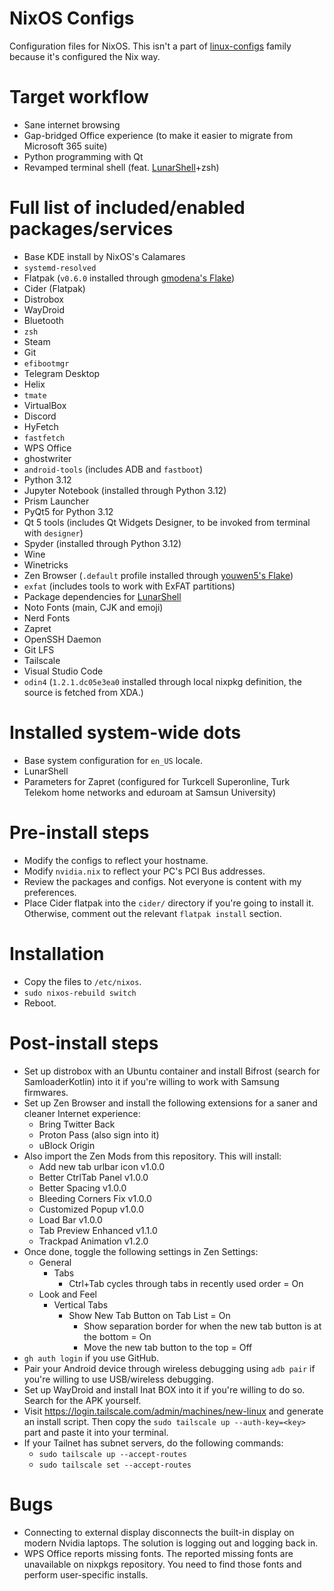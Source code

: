 # NixOS Configs

Configuration files for NixOS. This isn't a part of [linux-configs](https://github.com/kurtbahartr/linux-configs) family because it's configured the Nix way.

# Target workflow

- Sane internet browsing
- Gap-bridged Office experience (to make it easier to migrate from Microsoft 365 suite)
- Python programming with Qt
- Revamped terminal shell (feat. [LunarShell](https://lunarshell.dev)+zsh)

# Full list of included/enabled packages/services

- Base KDE install by NixOS's Calamares
- `systemd-resolved`
- Flatpak (`v0.6.0` installed through [gmodena's Flake](https://github.com/gmodena/nix-flatpak))
- Cider (Flatpak)
- Distrobox
- WayDroid
- Bluetooth
- `zsh`
- Steam
- Git
- `efibootmgr`
- Telegram Desktop
- Helix
- `tmate`
- VirtualBox
- Discord
- HyFetch
- `fastfetch`
- WPS Office
- ghostwriter
- `android-tools` (includes ADB and `fastboot`)
- Python 3.12
- Jupyter Notebook (installed through Python 3.12)
- Prism Launcher
- PyQt5 for Python 3.12
- Qt 5 tools (includes Qt Widgets Designer, to be invoked from terminal with `designer`)
- Spyder (installed through Python 3.12)
- Wine
- Winetricks
- Zen Browser (`.default` profile installed through [youwen5's Flake](https://github.com/youwen5/zen-browser-flake))
- `exfat` (includes tools to work with ExFAT partitions)
- Package dependencies for [LunarShell](https://lunarshell.dev)
- Noto Fonts (main, CJK and emoji)
- Nerd Fonts
- Zapret
- OpenSSH Daemon
- Git LFS
- Tailscale
- Visual Studio Code
- `odin4` (`1.2.1.dc05e3ea0` installed through local nixpkg definition, the source is fetched from XDA.)

# Installed system-wide dots

- Base system configuration for `en_US` locale.
- LunarShell
- Parameters for Zapret (configured for Turkcell Superonline, Turk Telekom home networks and eduroam at Samsun University)

# Pre-install steps

- Modify the configs to reflect your hostname.
- Modify `nvidia.nix` to reflect your PC's PCI Bus addresses.
- Review the packages and configs. Not everyone is content with my preferences.
- Place Cider flatpak into the `cider/` directory if you're going to install it. Otherwise, comment out the relevant `flatpak install` section.

# Installation

- Copy the files to `/etc/nixos`.
- `sudo nixos-rebuild switch`
- Reboot.

# Post-install steps

- Set up distrobox with an Ubuntu container and install Bifrost (search for SamloaderKotlin) into it if you're willing to work with Samsung firmwares.
- Set up Zen Browser and install the following extensions for a saner and cleaner Internet experience:
  - Bring Twitter Back
  - Proton Pass (also sign into it)
  - uBlock Origin
- Also import the Zen Mods from this repository. This will install:
  - Add new tab urlbar icon v1.0.0
  - Better CtrlTab Panel v1.0.0
  - Better Spacing v1.0.0
  - Bleeding Corners Fix v1.0.0
  - Customized Popup v1.0.0
  - Load Bar v1.0.0
  - Tab Preview Enhanced v1.1.0
  - Trackpad Animation v1.2.0
- Once done, toggle the following settings in Zen Settings:
  - General
    - Tabs
      - Ctrl+Tab cycles through tabs in recently used order = On
  - Look and Feel
    - Vertical Tabs
      - Show New Tab Button on Tab List = On
        - Show separation border for when the new tab button is at the bottom = On
        - Move the new tab button to the top = Off
- `gh auth login` if you use GitHub.
- Pair your Android device through wireless debugging using `adb pair` if you're willing to use USB/wireless debugging.
- Set up WayDroid and install Inat BOX into it if you're willing to do so. Search for the APK yourself.
- Visit https://login.tailscale.com/admin/machines/new-linux and generate an install script. Then copy the `sudo tailscale up --auth-key=<key>` part and paste it into your terminal.
- If your Tailnet has subnet servers, do the following commands:
  - `sudo tailscale up --accept-routes`
  - `sudo tailscale set --accept-routes`

# Bugs

- Connecting to external display disconnects the built-in display on modern Nvidia laptops. The solution is logging out and logging back in.
- WPS Office reports missing fonts. The reported missing fonts are unavailable on nixpkgs repository. You need to find those fonts and perform user-specific installs.
